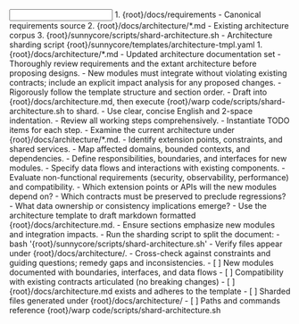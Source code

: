<input>
  <context>
    1. {root}/docs/requirements - Canonical requirements source
    2. {root}/docs/architecture/*.md - Existing architecture corpus
    3. {root}/sunnycore/scripts/shard-architecture.sh - Architecture sharding script
  </context>
  <templates>
    {root}/sunnycore/templates/architecture-tmpl.yaml
  </templates>
</input>

<output>
1. {root}/docs/architecture/*.md - Updated architecture documentation set
</output>

<constraints importance="Important">
- Thoroughly review requirements and the extant architecture before proposing designs.
- New modules must integrate without violating existing contracts; include an explicit impact analysis for any proposed changes.
- Rigorously follow the template structure and section order.
- Draft into {root}/docs/architecture.md, then execute {root}/warp code/scripts/shard-architecture.sh to shard.
- Use clear, concise English and 2-space indentation.
</constraints>

<workflow importance="Critical">
  <stage id="0: plan-todos">
  <tools: todo-list>
  - Review all working steps comprehensively.
  - Instantiate TODO items for each step.
  </tools: todo-list>
  </stage>

  <stage id="1: assess-existing">
  <tools: sequential-thinking>
  - Examine the current architecture under {root}/docs/architecture/*.md.
  - Identify extension points, constraints, and shared services.
  - Map affected domains, bounded contexts, and dependencies.
  </tools: sequential-thinking>
  </stage>

  <stage id="2: design-new-modules">
  <tools: sequential-thinking, context7>
  - Define responsibilities, boundaries, and interfaces for new modules.
  - Specify data flows and interactions with existing components.
  - Evaluate non-functional requirements (security, observability, performance) and compatibility.
  </tools: sequential-thinking, context7>
  
  <questions>
  - Which extension points or APIs will the new modules depend on?
  - Which contracts must be preserved to preclude regressions?
  - What data ownership or consistency implications emerge?
  </questions>
  </stage>

  <stage id="3: author-and-shard">
  - Use the architecture template to draft markdown formatted {root}/docs/architecture.md.
  - Ensure sections emphasize new modules and integration impacts.
  - Run the sharding script to split the document:
    - bash '{root}/sunnycore/scripts/shard-architecture.sh'
  - Verify files appear under {root}/docs/architecture/.
  </stage>

  <stage id="4: finalize">
  - Cross-check against constraints and guiding questions; remedy gaps and inconsistencies.
  
  <checks>
  - [ ] New modules documented with boundaries, interfaces, and data flows
  - [ ] Compatibility with existing contracts articulated (no breaking changes)
  - [ ] {root}/docs/architecture.md exists and adheres to the template
  - [ ] Sharded files generated under {root}/docs/architecture/
  - [ ] Paths and commands reference {root}/warp code/scripts/shard-architecture.sh
  </checks>
  </stage>
</workflow>